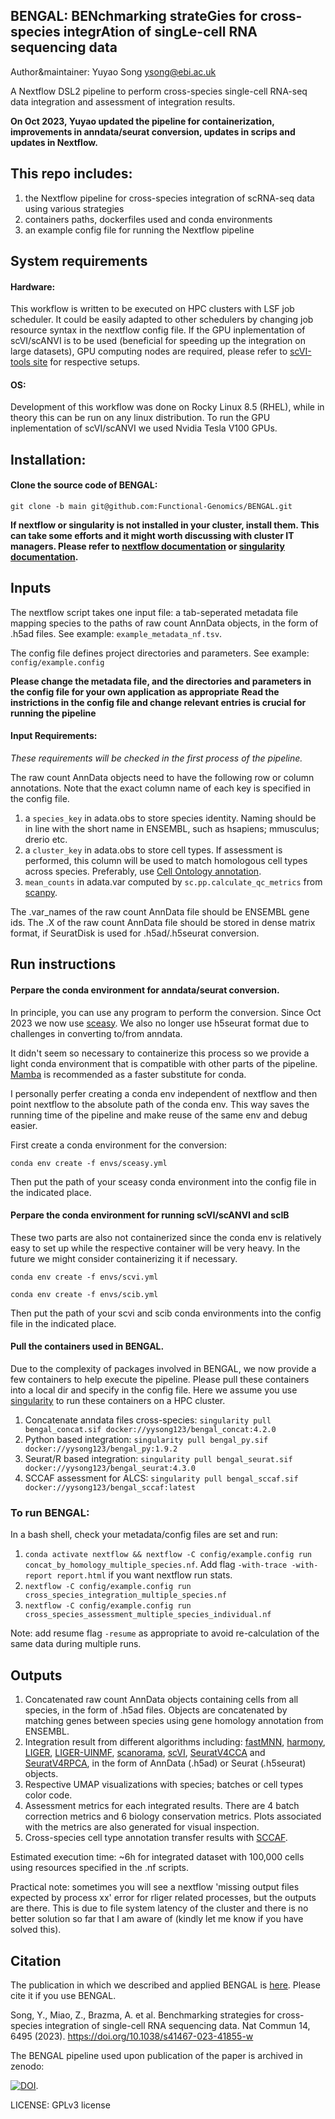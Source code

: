 ## BENGAL: BENchmarking strateGies for cross-species integrAtion of singLe-cell RNA sequencing data ##

Author&maintainer: Yuyao Song <ysong@ebi.ac.uk>

A Nextflow DSL2 pipeline to perform cross-species single-cell RNA-seq data integration and assessment of integration results.

**On Oct 2023, Yuyao updated the pipeline for containerization, improvements in anndata/seurat conversion, updates in scrips and updates in Nextflow.**

## This repo includes:

1) the Nextflow pipeline for cross-species integration of scRNA-seq data using various strategies
2) containers paths, dockerfiles used and conda environments
3) an example config file for running the Nextflow pipeline

## System requirements
#### Hardware:
This workflow is written to be executed on HPC clusters with LSF job scheduler. It could be easily adapted to other schedulers by changing job resource syntax in the nextflow config file. If the GPU inplementation of scVI/scANVI is to be used (beneficial for speeding up the integration on large datasets), GPU computing nodes are required, please refer to [scVI-tools site](https://scvi-tools.org/) for respective setups.

#### OS:
Development of this workflow was done on Rocky Linux 8.5 (RHEL), while in theory this can be run on any linux distribution. To run the GPU inplementation of scVI/scANVI we used Nvidia Tesla V100 GPUs. 

## Installation:

#### Clone the source code of BENGAL:
`git clone -b main git@github.com:Functional-Genomics/BENGAL.git`

**If nextflow or singularity is not installed in your cluster, install them. This can take some efforts and it might worth discussing with cluster IT managers. Please refer to [nextflow documentation](https://www.nextflow.io/docs/latest/getstarted.html) or [singularity documentation](https://singularity-tutorial.github.io/01-installation/).** 


## Inputs
The nextflow script takes one input file: a tab-seperated metadata file mapping species to the paths of raw count AnnData objects, in the form of .h5ad files. See example: `example_metadata_nf.tsv`. 

The config file defines project directories and parameters. See example: `config/example.config`

**Please change the metadata file, and the directories and parameters in the config file for your own application as appropriate**
**Read the instrictions in the config file and change relevant entries is crucial for running the pipeline**

#### Input Requirements:
*These requirements will be checked in the first process of the pipeline.*

The raw count AnnData objects need to have the following row or column annotations. Note that the exact column name of each key is specified in the config file.

1) a `species_key` in adata.obs to store species identity. Naming should be in line with the short name in ENSEMBL, such as hsapiens; mmusculus; drerio etc.
2) a `cluster_key` in adata.obs to store cell types. If assessment is performed, this column will be used to match homologous cell types across species. Preferably, use [Cell Ontology annotation](https://obofoundry.org/ontology/cl.html). 
3) `mean_counts` in adata.var computed by `sc.pp.calculate_qc_metrics` from [scanpy](https://github.com/scverse/scanpy).

The .var_names of the raw count AnnData file should be ENSEMBL gene ids.
The .X of the raw count AnnData file should be stored in dense matrix format, if SeuratDisk is used for .h5ad/.h5seurat conversion.


## Run instructions

#### Perpare the conda environment for anndata/seurat conversion. 
In principle, you can use any program to perform the conversion. Since Oct 2023 we now use [sceasy](https://github.com/cellgeni/sceasy). We also no longer use h5seurat format due to challenges in converting to/from anndata. 

It didn't seem so necessary to containerize this process so we provide a light conda environment that is compatible with other parts of the pipeline. [Mamba](https://github.com/mamba-org/mamba) is recommended as a faster substitute for conda. 

I personally perfer creating a conda env independent of nextflow and then point nextflow to the absolute path of the conda env. This way saves the running time of the pipeline and make reuse of the same env and debug easier.

First create a conda environment for the conversion:

`conda env create -f envs/sceasy.yml`

Then put the path of your sceasy conda environment into the config file in the indicated place.

#### Perpare the conda environment for running scVI/scANVI and scIB

These two parts are also not containerized since the conda env is relatively easy to set up while the respective container will be very heavy. In the future we might consider containerizing it if necessary.

`conda env create -f envs/scvi.yml`

`conda env create -f envs/scib.yml`

Then put the path of your scvi and scib conda environments into the config file in the indicated place.

#### Pull the containers used in BENGAL. 
Due to the complexity of packages involved in BENGAL, we now provide a few containers to help execute the pipeline. Please pull these containers into a local dir and specify in the config file. Here we assume you use [singularity](https://sylabs.io/) to run these containers on a HPC cluster.

1. Concatenate anndata files cross-species: `singularity pull bengal_concat.sif docker://yysong123/bengal_concat:4.2.0`
2. Python based integration: `singularity pull bengal_py.sif docker://yysong123/bengal_py:1.9.2`
3. Seurat/R based integration: `singularity pull bengal_seurat.sif docker://yysong123/bengal_seurat:4.3.0`
4. SCCAF assessment for ALCS: `singularity pull bengal_sccaf.sif docker://yysong123/bengal_sccaf:latest` 

### To run BENGAL:
In a bash shell, check your metadata/config files are set and run:

1) `conda activate nextflow && nextflow -C config/example.config run concat_by_homology_multiple_species.nf`. Add flag `-with-trace -with-report report.html` if you want nextflow run stats.
2) `nextflow -C config/example.config run cross_species_integration_multiple_species.nf`
3) `nextflow -C config/example.config run cross_species_assessment_multiple_species_individual.nf`

Note: add resume flag `-resume` as appropriate to avoid re-calculation of the same data during multiple runs.

## Outputs

1) Concatenated raw count AnnData objects containing cells from all species, in the form of .h5ad files. Objects are concatenated by matching genes between species using gene homology annotation from ENSEMBL.  
2) Integration result from different algorithms including: [fastMNN](https://bioconductor.org/packages/release/bioc/html/batchelor.html), [harmony](https://github.com/slowkow/harmonypy), [LIGER](https://github.com/welch-lab/liger), [LIGER-UINMF](https://github.com/welch-lab/liger), [scanorama](https://github.com/brianhie/scanorama), [scVI](https://scvi-tools.org/), [SeuratV4CCA](https://satijalab.org/seurat/) and [SeuratV4RPCA](https://satijalab.org/seurat/), in the form of AnnData (.h5ad) or Seurat (.h5seurat) objects.
3) Respective UMAP visualizations with species; batches or cell types color code.
4) Assessment metrics for each integrated results. There are 4 batch correction metrics and 6 biology conservation metrics. Plots associated with the metrics are also generated for visual inspection. 
5) Cross-species cell type annotation transfer results with [SCCAF](https://github.com/SCCAF/sccaf).

Estimated execution time: ~6h for integrated dataset with 100,000 cells using resources specified in the .nf scripts.

Practical note: sometimes you will see a nextflow 'missing output files expected by process xx' error for rliger related processes, but the outputs are there. This is due to file system latency of the cluster and there is no better solution so far that I am aware of (kindly let me know if you have solved this).

## Citation

The publication in which we described and applied BENGAL is [here](https://www.nature.com/articles/s41467-023-41855-w). Please cite it if you use BENGAL.

Song, Y., Miao, Z., Brazma, A. et al. Benchmarking strategies for cross-species integration of single-cell RNA sequencing data. Nat Commun 14, 6495 (2023). https://doi.org/10.1038/s41467-023-41855-w

The BENGAL pipeline used upon publication of the paper is archived in zenodo:

[![DOI](https://zenodo.org/badge/467978419.svg)](https://zenodo.org/badge/latestdoi/467978419).

LICENSE: GPLv3 license


